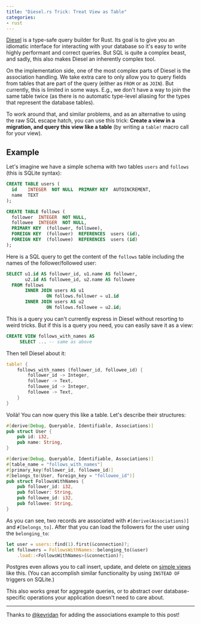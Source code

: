 ```yaml
---
title: "Diesel.rs Trick: Treat View as Table"
categories:
- rust
---
```


[Diesel] is a type-safe query builder for Rust.
Its goal is to give you an idiomatic interface for interacting with your database
so it's easy to write highly performant and correct queries.
But SQL is quite a complex beast,
and sadly,
this also makes Diesel an inherently complex tool.

[Diesel]: https://diesel.rs

On the implementation side,
one of the most complex parts of Diesel
is the association handling.
We take extra care
to only allow you
to query fields from tables
that are part of the query
(either as `FROM` or as `JOIN`).
But currently, this is limited in some ways.
E.g., we don't have a way
to join the same table twice
(as there is no automatic type-level aliasing
for the types that represent the database tables).

To work around that,
and similar problems,
and as an alternative to using the raw SQL escape hatch,
you can use this trick:
**Create a view in a migration,
and query this view like a table**
(by writing a `table!` macro call for your view).

## Example

Let's imagine we have a simple schema
with two tables `users` and `follows`
(this is SQLite syntax):

```sql
CREATE TABLE users (
  id    INTEGER  NOT NULL  PRIMARY KEY  AUTOINCREMENT,
  name  TEXT
);

CREATE TABLE follows (
  follower  INTEGER  NOT NULL,
  followee  INTEGER  NOT NULL,
  PRIMARY KEY  (follower, followee),
  FOREIGN KEY  (follower)  REFERENCES  users (id),
  FOREIGN KEY  (followee)  REFERENCES  users (id)
);
```

Here is a SQL query
to get the content of the `follows` table
including the names of the follower/followed user:

```sql
SELECT u1.id AS follower_id, u1.name AS follower,
       u2.id AS followee_id, u2.name AS followee
  FROM follows
       INNER JOIN users AS u1
               ON follows.follower = u1.id
       INNER JOIN users AS u2
               ON follows.followee = u2.id;
```

This is a query you can't currently express in Diesel
without resorting to weird tricks.
But if this is a query you need, you can easily save it as a view:

```sql
CREATE VIEW follows_with_names AS
     SELECT ... -- same as above
```

Then tell Diesel about it:

```rust
table! {
    follows_with_names (follower_id, followee_id) {
        follower_id -> Integer,
        follower -> Text,
        followee_id -> Integer,
        followee -> Text,
    }
}
```

Voilà!
You can now query this like a table.
Let's describe their structures:

```rust
#[derive(Debug, Queryable, Identifiable, Associations)]
pub struct User {
    pub id: i32,
    pub name: String,
}

#[derive(Debug, Queryable, Identifiable, Associations)]
#[table_name = "follows_with_names"]
#[primary_key(follower_id, followee_id)]
#[belongs_to(User, foreign_key = "followee_id")]
pub struct FollowsWithNames {
    pub follower_id: i32,
    pub follower: String,
    pub followee_id: i32,
    pub followee: String,
}
```

As you can see,
two records are associated with `#[derive(Associations)]` and `#[belongs_to]`.
After that
you can load the followers for the user
using the `belonging_to`:

```rust
let user = users::find(1).first(&connection)?;
let followers = FollowsWithNames::belonging_to(&user)
    .load::<FollowsWithNames>(&connection)?;
```

Postgres even allows you to call insert, update, and delete on [simple views] like this.
(You can accomplish similar functionality
by using `INSTEAD OF` triggers on SQLite.)

[simple views]: https://www.postgresql.org/docs/9.6/static/sql-createview.html#SQL-CREATEVIEW-UPDATABLE-VIEWS

This also works great for aggregate queries,
or to abstract over database-specific operations
your application doesn't need to care about.

- - -

Thanks to [@keyridan] for adding the associations example to this post!

[@keyridan]: https://github.com/keyridan
